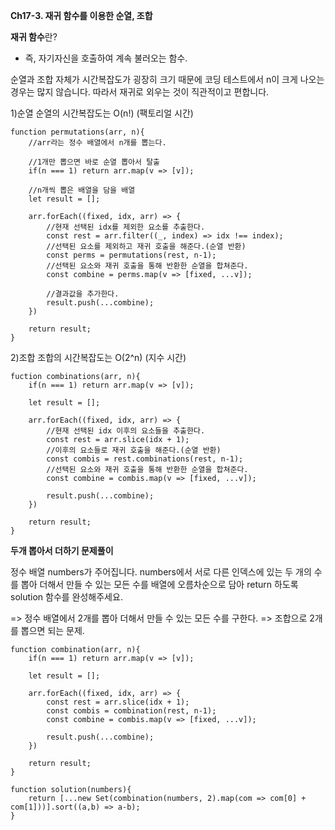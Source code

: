 **Ch17-3. 재귀 함수를 이용한 순열, 조합**

**재귀 함수**란?

- 즉, 자기자신을 호출하여 계속 불러오는 함수.

순열과 조합 자체가 시간복잡도가 굉장히 크기 때문에 코딩 테스트에서 n이 크게 나오는 경우는 많지 않습니다.
따라서 재귀로 외우는 것이 직관적이고 편합니다.

1)순열
순열의 시간복잡도는 O(n!) (팩토리얼 시간)

```
function permutations(arr, n){
    //arr라는 정수 배열에서 n개를 뽑는다.

    //1개만 뽑으면 바로 순열 뽑아서 탈출
    if(n === 1) return arr.map(v => [v]);

    //n개씩 뽑은 배열을 담을 배열
    let result = [];

    arr.forEach((fixed, idx, arr) => {
        //현재 선택된 idx를 제외한 요소를 추출한다.
        const rest = arr.filter((_, index) => idx !== index);
        //선택된 요소를 제외하고 재귀 호출을 해준다.(순열 반환)
        const perms = permutations(rest, n-1);
        //선택된 요소와 재귀 호출을 통해 반환한 순열을 합쳐준다.
        const combine = perms.map(v => [fixed, ...v]);

        //결과값을 추가한다.
        result.push(...combine);
    })

    return result;
}
```

2)조합
조합의 시간복잡도는 O(2^n) (지수 시간)

```
fuction combinations(arr, n){
    if(n === 1) return arr.map(v => [v]);

    let result = [];

    arr.forEach((fixed, idx, arr) => {
        //현재 선택된 idx 이후의 요소들을 추출한다.
        const rest = arr.slice(idx + 1);
        //이후의 요소들로 재귀 호출을 해준다.(순열 반환)
        const combis = rest.combinations(rest, n-1);
        //선택된 요소와 재귀 호출을 통해 반환한 순열을 합쳐준다.
        const combine = combis.map(v => [fixed, ...v]);

        result.push(...combine);
    })

    return result;
}
```

**두개 뽑아서 더하기 문제풀이**

정수 배열 numbers가 주어집니다. numbers에서 서로 다른 인덱스에 있는 두 개의 수를 뽑아 더해서 만들 수 있는 모든 수를 배열에 오름차순으로 담아 return 하도록 solution 함수를 완성해주세요.

=> 정수 배열에서 2개를 뽑아 더해서 만들 수 있는 모든 수를 구한다.
=> 조합으로 2개를 뽑으면 되는 문제.

```
function combination(arr, n){
    if(n === 1) return arr.map(v => [v]);

    let result = [];

    arr.forEach((fixed, idx, arr) => {
        const rest = arr.slice(idx + 1);
        const combis = combination(rest, n-1);
        const combine = combis.map(v => [fixed, ...v]);

        result.push(...combine);
    })

    return result;
}

function solution(numbers){
    return [...new Set(combination(numbers, 2).map(com => com[0] + com[1]))].sort((a,b) => a-b);
}
```
